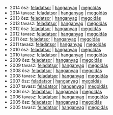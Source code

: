  - 2014 ősz: [feladatsor](https://dari.oktatas.hu/kir/erettsegi/okev_doc/erettsegi_2014/oktober/k_orosz_14okt_fl.pdf)
           | [hanganyag](https://dari.oktatas.hu/kir/erettsegi/okev_doc/erettsegi_2014/oktober/k_orosz_14okt_fl.mp3)
           | [megoldás](https://dari.oktatas.hu/kir/erettsegi/okev_doc/erettsegi_2014/oktober/k_orosz_14okt_ut.pdf)
 - 2014 tavasz: [feladatsor](https://dari.oktatas.hu/kir/erettsegi/okev_doc/erettsegi_2014/k_orosz_14maj_fl.pdf)
              | [hanganyag](https://dari.oktatas.hu/kir/erettsegi/okev_doc/erettsegi_2014/k_orosz_14maj_fl.mp3)
              | [megoldás](https://dari.oktatas.hu/kir/erettsegi/okev_doc/erettsegi_2014/k_orosz_14maj_ut.pdf)
 - 2013 ősz: [feladatsor](https://dari.oktatas.hu/kir/erettsegi/okev_doc/erettsegi_2013/oktober/k_orosz_13okt_fl.pdf)
           | [hanganyag](https://dari.oktatas.hu/kir/erettsegi/okev_doc/erettsegi_2013/oktober/k_orosz_13okt_fl.mp3)
           | [megoldás](https://dari.oktatas.hu/kir/erettsegi/okev_doc/erettsegi_2013/oktober/k_orosz_13okt_ut.pdf)
 - 2013 tavasz: [feladatsor](https://dari.oktatas.hu/kir/erettsegi/okev_doc/erettsegi_2013/k_orosz_13maj_fl.pdf)
              | [hanganyag](https://dari.oktatas.hu/kir/erettsegi/okev_doc/erettsegi_2013/k_orosz_13maj_fl.mp3)
              | [megoldás](https://dari.oktatas.hu/kir/erettsegi/okev_doc/erettsegi_2013/k_orosz_13maj_ut.pdf)
 - 2012 ősz: [feladatsor](https://dari.oktatas.hu/kir/erettsegi/okev_doc/erettsegi_2012/oktober/k_orosz_12okt_fl.pdf)
           | [hanganyag](https://dari.oktatas.hu/kir/erettsegi/okev_doc/erettsegi_2012/oktober/k_orosz_12okt_fl.mp3)
           | [megoldás](https://dari.oktatas.hu/kir/erettsegi/okev_doc/erettsegi_2012/oktober/k_orosz_12okt_ut.pdf)
 - 2012 tavasz: [feladatsor](https://dari.oktatas.hu/kir/erettsegi/okev_doc/erettsegi_2012/k_orosz_12maj_fl.pdf)
              | [hanganyag](https://dari.oktatas.hu/kir/erettsegi/okev_doc/erettsegi_2012/k_orosz_12maj_fl.mp3)
              | [megoldás](https://dari.oktatas.hu/kir/erettsegi/okev_doc/erettsegi_2012/k_orosz_12maj_ut.pdf)
 - 2011 ősz: [feladatsor](https://dari.oktatas.hu/kir/erettsegi/okev_doc/erettsegi_2011/oktober/k_orosz_11okt_fl.pdf)
           | [hanganyag](https://dari.oktatas.hu/kir/erettsegi/okev_doc/erettsegi_2011/oktober/k_orosz_11okt_fl.mp3)
           | [megoldás](https://dari.oktatas.hu/kir/erettsegi/okev_doc/erettsegi_2011/oktober/k_orosz_11okt_ut.pdf)
 - 2011 tavasz: [feladatsor](https://dari.oktatas.hu/kir/erettsegi/okev_doc/erettsegi_2011/k_orosz_11maj_fl.pdf)
              | [hanganyag](https://dari.oktatas.hu/kir/erettsegi/okev_doc/erettsegi_2011/k_orosz_11maj_fl.mp3)
              | [megoldás](https://dari.oktatas.hu/kir/erettsegi/okev_doc/erettsegi_2011/k_orosz_11maj_ut.pdf)
 - 2010 ősz: [feladatsor](https://dari.oktatas.hu/kir/erettsegi/okev_doc/erettsegi_2010/oktober/k_orosz_10okt_fl.pdf)
           | [hanganyag](https://dari.oktatas.hu/kir/erettsegi/okev_doc/erettsegi_2010/oktober/k_orosz_10okt_fl.mp3)
           | [megoldás](https://dari.oktatas.hu/kir/erettsegi/okev_doc/erettsegi_2010/oktober/k_orosz_10okt_ut.pdf)
 - 2010 tavasz: [feladatsor](https://dari.oktatas.hu/kir/erettsegi/okev_doc/erettsegi_2010/k_orosz_10maj_fl.pdf)
              | [hanganyag](https://dari.oktatas.hu/kir/erettsegi/okev_doc/erettsegi_2010/k_orosz_10maj_fl.mp3)
              | [megoldás](https://dari.oktatas.hu/kir/erettsegi/okev_doc/erettsegi_2010/k_orosz_10maj_ut.pdf)
 - 2009 ősz: [feladatsor](https://dari.oktatas.hu/kir/erettsegi/okev_doc/erettsegi_2009/oktober/k_orosz_09okt_fl.pdf)
           | [hanganyag](https://dari.oktatas.hu/kir/erettsegi/okev_doc/erettsegi_2009/oktober/k_orosz_09okt_fl.mp3)
           | [megoldás](https://dari.oktatas.hu/kir/erettsegi/okev_doc/erettsegi_2009/oktober/k_orosz_09okt_ut.pdf)
 - 2009 tavasz: [feladatsor](https://dari.oktatas.hu/kir/erettsegi/okev_doc/erettsegi_2009/k_orosz_09maj_fl.pdf)
              | [hanganyag](https://dari.oktatas.hu/kir/erettsegi/okev_doc/erettsegi_2009/k_orosz_09maj_fl.mp3)
              | [megoldás](https://dari.oktatas.hu/kir/erettsegi/okev_doc/erettsegi_2009/k_orosz_09maj_ut.pdf)
 - 2008 ősz: [feladatsor](https://dari.oktatas.hu/kir/erettsegi/okev_doc/erettsegi_2008/oktober/k_orosz_08okt_fl.pdf)
           | [hanganyag](https://dari.oktatas.hu/kir/erettsegi/okev_doc/erettsegi_2008/oktober/k_orosz_08okt_fl.mp3)
           | [megoldás](https://dari.oktatas.hu/kir/erettsegi/okev_doc/erettsegi_2008/oktober/k_orosz_08okt_ut.pdf)
 - 2008 tavasz: [feladatsor](https://dari.oktatas.hu/kir/erettsegi/okev_doc/erettsegi_2008/k_orosz_08maj_fl.pdf)
              | [hanganyag](https://dari.oktatas.hu/kir/erettsegi/okev_doc/erettsegi_2008/k_orosz_08maj_fl.mp3)
              | [megoldás](https://dari.oktatas.hu/kir/erettsegi/okev_doc/erettsegi_2008/k_orosz_08maj_ut.pdf)
 - 2007 ősz: [feladatsor](https://dari.oktatas.hu/kir/erettsegi/okev_doc/erettsegi_2007/oktober/k_orosz_07okt_fl.pdf)
           | [hanganyag](https://dari.oktatas.hu/kir/erettsegi/okev_doc/erettsegi_2007/oktober/k_orosz_07okt_fl.mp3)
           | [megoldás](https://dari.oktatas.hu/kir/erettsegi/okev_doc/erettsegi_2007/oktober/k_orosz_07okt_ut.pdf)
 - 2007 tavasz: [feladatsor](https://dari.oktatas.hu/kir/erettsegi/okev_doc/erettsegi_2007/k_orosz_07maj_fl.pdf)
              | [hanganyag](https://dari.oktatas.hu/kir/erettsegi/okev_doc/erettsegi_2007/k_orosz_07maj_fl.mp3)
              | [megoldás](https://dari.oktatas.hu/kir/erettsegi/okev_doc/erettsegi_2007/k_orosz_07maj_ut.pdf)
 - 2006 ősz: [feladatsor](https://dari.oktatas.hu/kir/erettsegi/okev_doc/erettsegi_2006/k_orosz_06okt_fl.pdf)
           | [hanganyag](https://dari.oktatas.hu/kir/erettsegi/okev_doc/erettsegi_2006/k_orosz_06okt_fl.mp3)
           | [megoldás](https://dari.oktatas.hu/kir/erettsegi/okev_doc/erettsegi_2006/k_orosz_06okt_ut.pdf)
 - 2006 tavasz: [feladatsor](https://dari.oktatas.hu/kir/erettsegi/okev_doc/erettsegi_2006/k_orosz_06maj_fl.pdf)
              | [hanganyag](https://dari.oktatas.hu/kir/erettsegi/okev_doc/erettsegi_2006/k_orosz_06maj_fl.mp3)
              | [megoldás](https://dari.oktatas.hu/kir/erettsegi/okev_doc/erettsegi_2006/k_orosz_06maj_ut.pdf)
 - 2005 ősz: [feladatsor](https://dari.oktatas.hu/kir/erettsegi/okev_doc/2005_osz/k_orosz_05nov_fl.pdf)
           | [hanganyag](https://dari.oktatas.hu/kir/erettsegi/okev_doc/2005_osz/k_orosz_05nov_fl.mp3)
           | [megoldás](https://dari.oktatas.hu/kir/erettsegi/okev_doc/2005_osz/k_orosz_05nov_ut.pdf)
 - 2005 tavasz: [feladatsor](https://dari.oktatas.hu/kir/erettsegi/okev_doc/erettsegi_2005/k_orosz_fl.pdf)
              | [hanganyag](https://dari.oktatas.hu/kir/erettsegi/okev_doc/erettsegi_2005/k_orosz_fl.mp3)
              | [megoldás](https://dari.oktatas.hu/kir/erettsegi/okev_doc/erettsegi_2005/k_orosz_ut.pdf)
